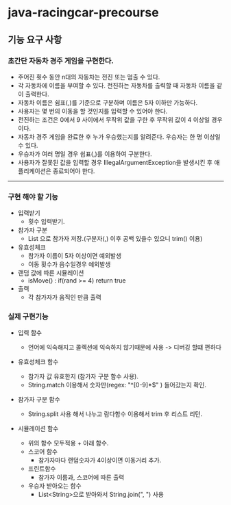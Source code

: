 # java-racingcar-precourse

## 기능 요구 사항
### 초간단 자동차 경주 게임을 구현한다.

- 주어진 횟수 동안 n대의 자동차는 전진 또는 멈출 수 있다.
- 각 자동차에 이름을 부여할 수 있다. 전진하는 자동차를 출력할 때 자동차 이름을 같이 출력한다.
- 자동차 이름은 쉼표(,)를 기준으로 구분하며 이름은 5자 이하만 가능하다.
- 사용자는 몇 번의 이동을 할 것인지를 입력할 수 있어야 한다.
- 전진하는 조건은 0에서 9 사이에서 무작위 값을 구한 후 무작위 값이 4 이상일 경우이다.
- 자동차 경주 게임을 완료한 후 누가 우승했는지를 알려준다. 우승자는 한 명 이상일 수 있다.
- 우승자가 여러 명일 경우 쉼표(,)를 이용하여 구분한다.
- 사용자가 잘못된 값을 입력할 경우 IllegalArgumentException을 발생시킨 후 애플리케이션은 종료되어야 한다.

************************************************************************

### 구현 해야 할 기능
- 입력받기
  - 횟수 입력받기.
- 참가자 구분
  - List<String> 으로 참가자 저장.(구분자(,) 이후 공백 있을수 있으니 trim() 이용)
- 유효성체크
  - 참가자 이름이 5자 이상이면 예외발생
  - 이동 횟수가 음수일경우 예외발생
- 랜덤 값에 따른 시뮬레이션
  - isMove() : if(rand >= 4) return true
- 출력
  - 각 참가자가 움직인 만큼 출력

### 실제 구현기능
- 입력 함수
  - 언어에 익숙해지고 콜렉션에 익숙하지 않기때문에 사용 -> 디버깅 할떄 편하다

- 유효성체크 함수
  - 참가자 값 유효한지 (참가자 구분 함수 사용).
  - String.match 이용해서 숫자만(regex: "^[0-9]*$" ) 들어갔는지 확인.

- 참가자 구분 함수
  - String.split 사용 해서 나누고 람다함수 이용해서 trim 후 리스트 리턴.

- 시뮬레이션 함수
  - 위의 함수 모두적용 + 아래 함수.
  - 스코어 함수
    - 참가자마다 랜덤숫자가 4이상이면 이동거리 추가.
  - 프린트함수
    - 참가자 이름과, 스코어에 따른 출력
  - 우승자 받아오는 함수
    - List\<String>으로 받아와서 String.join(", ") 사용 

